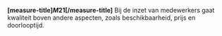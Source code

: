 <!-- begin: measure -->
**[measure-title]$M21$[/measure-title]**
Bij de inzet van medewerkers gaat kwaliteit boven andere aspecten, zoals beschikbaarheid, prijs en doorlooptijd.
<!-- end: measure -->
